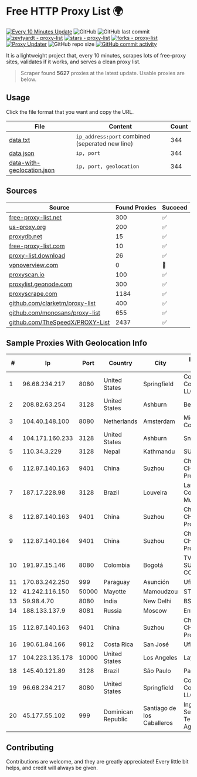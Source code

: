 
# Free HTTP Proxy List 🌍

[![Every 10 Minutes Update](https://github.com/mertguvencli/http-proxy-list/actions/workflows/main.yml/badge.svg?branch=main)](https://github.com/mertguvencli/http-proxy-list/actions/workflows/main.yml)
![GitHub](https://img.shields.io/github/license/mertguvencli/http-proxy-list)
![GitHub last commit](https://img.shields.io/github/last-commit/mertguvencli/http-proxy-list)
[![zevtyardt - proxy-list](https://img.shields.io/static/v1?label=zevtyardt&message=proxy-list&color=blue&logo=github)](https://github.com/zevtyardt/proxy-list "Go to GitHub repo")
[![stars - proxy-list](https://img.shields.io/github/stars/zevtyardt/proxy-list?style=social)](https://github.com/zevtyardt/proxy-list)
[![forks - proxy-list](https://img.shields.io/github/forks/zevtyardt/proxy-list?style=social)](https://github.com/zevtyardt/proxy-list)
[![Proxy Updater](https://github.com/zevtyardt/proxy-list/workflows/Proxy%20Updater/badge.svg)](https://github.com/zevtyardt/proxy-list/actions?query=workflow:"Proxy+Updater")
![GitHub repo size](https://img.shields.io/github/repo-size/zevtyardt/proxy-list)
[![GitHub commit activity](https://img.shields.io/github/commit-activity/m/zevtyardt/proxy-list?logo=commits)](https://github.com/zevtyardt/proxy-list/commits/main)

It is a lightweight project that, every 10 minutes, scrapes lots of free-proxy sites, validates if it works, and serves a clean proxy list.

> Scraper found **5627** proxies at the latest update. Usable proxies are below.

## Usage

Click the file format that you want and copy the URL.

|File|Content|Count|
|----|-------|-----|
|[data.txt](https://raw.githubusercontent.com/mertguvencli/http-proxy-list/main/proxy-list/data.txt)|`ip_address:port` combined (seperated new line)|344|
|[data.json](https://raw.githubusercontent.com/mertguvencli/http-proxy-list/main/proxy-list/data.json)|`ip, port`|344|
|[data-with-geolocation.json](https://raw.githubusercontent.com/mertguvencli/http-proxy-list/main/proxy-list/data-with-geolocation.json)|`ip, port, geolocation`|344|

## Sources

|Source|Found Proxies|Succeed|
|------|-------------|-------|
|[free-proxy-list.net](https://free-proxy-list.net)|300|✅|
|[us-proxy.org](https://www.us-proxy.org)|200|✅|
|[proxydb.net](http://proxydb.net)|15|✅|
|[free-proxy-list.com](https://free-proxy-list.com/?page=&port=&type%5B%5D=http&type%5B%5D=https&up_time=0&search=Search)|10|✅|
|[proxy-list.download](https://www.proxy-list.download/HTTP)|26|✅|
|[vpnoverview.com](https://vpnoverview.com/privacy/anonymous-browsing/free-proxy-servers)|0|🚫|
|[proxyscan.io](https://www.proxyscan.io)|100|✅|
|[proxylist.geonode.com](https://proxylist.geonode.com/api/proxy-list?limit=300&page=1&sort_by=lastChecked&sort_type=desc&protocols=http,https)|300|✅|
|[proxyscrape.com](https://api.proxyscrape.com/v2/?request=displayproxies&protocol=http&timeout=10000&country=all&ssl=all&anonymity=all)|1184|✅|
|[github.com/clarketm/proxy-list](https://raw.githubusercontent.com/clarketm/proxy-list/master/proxy-list-raw.txt)|400|✅|
|[github.com/monosans/proxy-list](https://raw.githubusercontent.com/monosans/proxy-list/main/proxies/http.txt)|655|✅|
|[github.com/TheSpeedX/PROXY-List](https://raw.githubusercontent.com/TheSpeedX/PROXY-List/master/http.txt)|2437|✅|


## Sample Proxies With Geolocation Info

|#|Ip|Port|Country|City|Internet Service Provider|
|-|--|----|-------|----|-------------------------|
|1|96.68.234.217|8080|United States|Springfield|Comcast Cable Communications, LLC|
|2|208.82.63.254|3128|United States|Ashburn|Bernardi Sounds|
|3|104.40.148.100|8080|Netherlands|Amsterdam|Microsoft Corporation|
|4|104.171.160.233|3128|United States|Ashburn|Sneaker Server|
|5|110.34.3.229|3128|Nepal|Kathmandu|SUBISU C7|
|6|112.87.140.163|9401|China|Suzhou|China Unicom CHINA169 Jiangsu Province Network|
|7|187.17.228.98|3128|Brazil|Louveira|Lantec Comunicacao Multimidia Ltda|
|8|112.87.140.163|9401|China|Suzhou|China Unicom CHINA169 Jiangsu Province Network|
|9|112.87.140.164|9401|China|Suzhou|China Unicom CHINA169 Jiangsu Province Network|
|10|191.97.15.146|8080|Colombia|Bogotá|TV AZTECA SUCURSAL COLOMBIA|
|11|170.83.242.250|999|Paraguay|Asunción|Ufinet Panama S.A.|
|12|41.242.116.150|50000|Mayotte|Mamoudzou|STOI-block1|
|13|59.98.4.70|8080|India|New Delhi|BSNL Internet|
|14|188.133.137.9|8081|Russia|Moscow|Enforta-SPB|
|15|112.87.140.163|9401|China|Suzhou|China Unicom CHINA169 Jiangsu Province Network|
|16|190.61.84.166|9812|Costa Rica|San José|Ufinet Costa Rica|
|17|104.223.135.178|10000|United States|Los Angeles|LayerHost|
|18|145.40.121.89|3128|Brazil|São Paulo|Packet Host, Inc.|
|19|96.68.234.217|8080|United States|Springfield|Comcast Cable Communications, LLC|
|20|45.177.55.102|999|Dominican Republic|Santiago de los Caballeros|Ingenieria EN Servicios De Telecomunicaciones Agml SRL|



## Contributing

Contributions are welcome, and they are greatly appreciated! Every
little bit helps, and credit will always be given.

